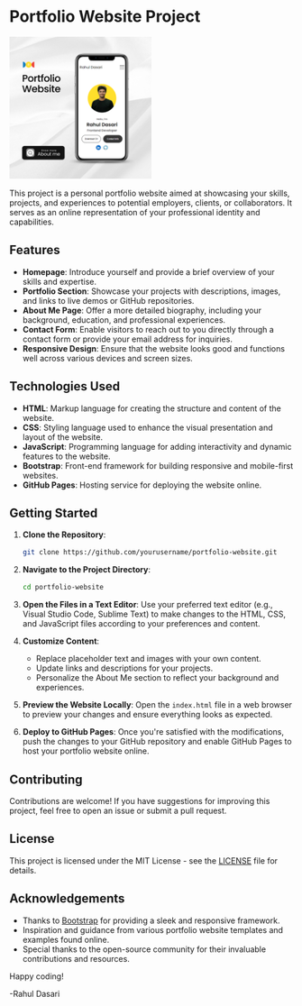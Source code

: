 # Portfolio Website Project
<img src="portofolio website project.png" width=50% height=50%>

This project is a personal portfolio website aimed at showcasing your skills, projects, and experiences to potential employers, clients, or collaborators. It serves as an online representation of your professional identity and capabilities.

## Features

- **Homepage**: Introduce yourself and provide a brief overview of your skills and expertise.
- **Portfolio Section**: Showcase your projects with descriptions, images, and links to live demos or GitHub repositories.
- **About Me Page**: Offer a more detailed biography, including your background, education, and professional experiences.
- **Contact Form**: Enable visitors to reach out to you directly through a contact form or provide your email address for inquiries.
- **Responsive Design**: Ensure that the website looks good and functions well across various devices and screen sizes.

## Technologies Used

- **HTML**: Markup language for creating the structure and content of the website.
- **CSS**: Styling language used to enhance the visual presentation and layout of the website.
- **JavaScript**: Programming language for adding interactivity and dynamic features to the website.
- **Bootstrap**: Front-end framework for building responsive and mobile-first websites.
- **GitHub Pages**: Hosting service for deploying the website online.

## Getting Started

1. **Clone the Repository**: 
    ```bash
    git clone https://github.com/yourusername/portfolio-website.git
    ```

2. **Navigate to the Project Directory**:
    ```bash
    cd portfolio-website
    ```

3. **Open the Files in a Text Editor**:
    Use your preferred text editor (e.g., Visual Studio Code, Sublime Text) to make changes to the HTML, CSS, and JavaScript files according to your preferences and content.

4. **Customize Content**:
    - Replace placeholder text and images with your own content.
    - Update links and descriptions for your projects.
    - Personalize the About Me section to reflect your background and experiences.

5. **Preview the Website Locally**:
    Open the `index.html` file in a web browser to preview your changes and ensure everything looks as expected.

6. **Deploy to GitHub Pages**:
    Once you're satisfied with the modifications, push the changes to your GitHub repository and enable GitHub Pages to host your portfolio website online.

## Contributing

Contributions are welcome! If you have suggestions for improving this project, feel free to open an issue or submit a pull request.

## License

This project is licensed under the MIT License - see the [LICENSE](LICENSE) file for details.

## Acknowledgements

- Thanks to [Bootstrap](https://getbootstrap.com/) for providing a sleek and responsive framework.
- Inspiration and guidance from various portfolio website templates and examples found online.
- Special thanks to the open-source community for their invaluable contributions and resources.

Happy coding!

-Rahul Dasari
